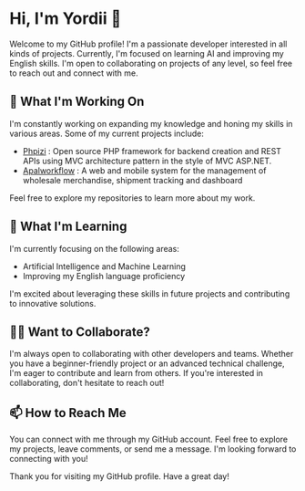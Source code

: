# Hi, I'm Yordii 👋

Welcome to my GitHub profile! I'm a passionate developer interested in all kinds of projects. Currently, I'm focused on learning AI and improving my English skills. I'm open to collaborating on projects of any level, so feel free to reach out and connect with me.

## 🔭 What I'm Working On

I'm constantly working on expanding my knowledge and honing my skills in various areas. Some of my current projects include:

- [Phpizi](https://github.com/Yordii-CE/phpizi) : Open source PHP framework for backend creation and REST APIs using MVC architecture pattern in the style of MVC ASP.NET.
- [Apalworkflow](https://apalworkflow.com) : A web and mobile system for the management of wholesale merchandise, shipment tracking and dashboard

Feel free to explore my repositories to learn more about my work.

## 🌱 What I'm Learning

I'm currently focusing on the following areas:

- Artificial Intelligence and Machine Learning
- Improving my English language proficiency

I'm excited about leveraging these skills in future projects and contributing to innovative solutions.

## 👯‍♀️ Want to Collaborate?

I'm always open to collaborating with other developers and teams. Whether you have a beginner-friendly project or an advanced technical challenge, I'm eager to contribute and learn from others. If you're interested in collaborating, don't hesitate to reach out!

## 📫 How to Reach Me

You can connect with me through my GitHub account. Feel free to explore my projects, leave comments, or send me a message. I'm looking forward to connecting with you!

Thank you for visiting my GitHub profile. Have a great day!
